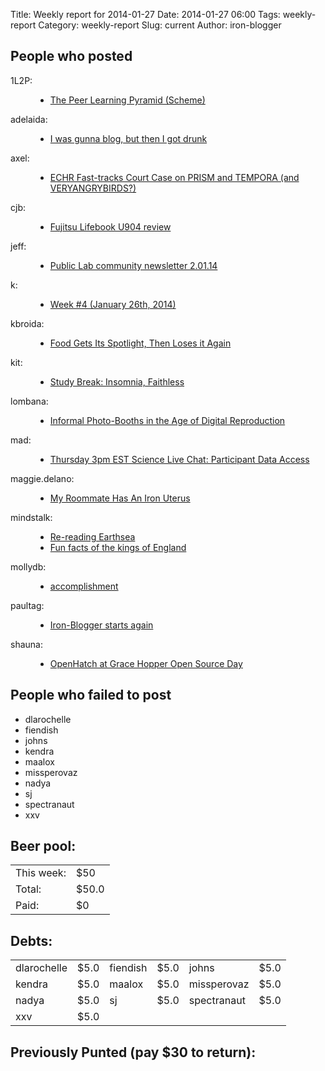 Title: Weekly report for 2014-01-27
Date: 2014-01-27 06:00
Tags: weekly-report
Category: weekly-report
Slug: current
Author: iron-blogger


<h2>People who posted</h2>
<dl>
<dt><span class="user">1L2P:</span></dt>
<dd>
  <ul>
   <li><a href="http://1l2p.net/2014/01/31/Peer-Learning-Pyramid.html">The Peer Learning Pyramid (Scheme)</a></li>
  </ul>
</dd>
<dt><span class="user">adelaida:</span></dt>
<dd>
  <ul>
   <li><a href="http://saddlebaggins.wordpress.com/2014/02/03/i-was-gunna-blog-but-then-i-got-drunk/">I was gunna blog, but then I got drunk</a></li>
  </ul>
</dd>
<dt><span class="user">axel:</span></dt>
<dd>
  <ul>
   <li><a href="http://www.axelarnbak.nl/2014/01/29/echr-fast-tracks-court-case-on-prism-and-tempora-and-very-angry-birds/">ECHR Fast-tracks Court Case on PRISM and TEMPORA (and VERYANGRYBIRDS?)</a></li>
  </ul>
</dd>
<dt><span class="user">cjb:</span></dt>
<dd>
  <ul>
   <li><a href="http://blog.printf.net/articles/2014/02/02/fujitsu-lifebook-u904-review/">Fujitsu Lifebook U904 review</a></li>
  </ul>
</dd>
<dt><span class="user">jeff:</span></dt>
<dd>
  <ul>
   <li><a href="http://publiclab.org/notes/warren/02-02-2014/public-lab-community-newsletter-2-01-14">Public Lab community newsletter 2.01.14</a></li>
  </ul>
</dd>
<dt><span class="user">k:</span></dt>
<dd>
  <ul>
   <li><a href="http://www.googlish.com/?p=17">Week #4 (January 26th, 2014)</a></li>
  </ul>
</dd>
<dt><span class="user">kbroida:</span></dt>
<dd>
  <ul>
   <li><a href="http://thefoodbeat.net/food-gets-its-spotlight-then-loses-it-again/">Food Gets Its Spotlight, Then Loses it Again</a></li>
  </ul>
</dd>
<dt><span class="user">kit:</span></dt>
<dd>
  <ul>
   <li><a href="http://studytrax.wordpress.com/2014/02/01/study-break-insomnia-faithless/">Study Break: Insomnia, Faithless</a></li>
  </ul>
</dd>
<dt><span class="user">lombana:</span></dt>
<dd>
  <ul>
   <li><a href="http://andreslombana.net/blog/2014/02/02/informal-photo-booths-in-the-age-of-digital-reproduction/">Informal Photo-Booths in the Age of Digital Reproduction</a></li>
  </ul>
</dd>
<dt><span class="user">mad:</span></dt>
<dd>
  <ul>
   <li><a href="http://blog.personalgenomes.org/2014/01/29/thursday-3pm-est-science-live-chat-participant-data-access/">Thursday 3pm EST Science Live Chat: Participant Data Access</a></li>
  </ul>
</dd>
<dt><span class="user">maggie.delano:</span></dt>
<dd>
  <ul>
   <li><a href="http://maggiedelano.tumblr.com/post/75440857796">My Roommate Has An Iron Uterus</a></li>
  </ul>
</dd>
<dt><span class="user">mindstalk:</span></dt>
<dd>
  <ul>
   <li><a href="http://mindstalk.livejournal.com/390338.html">Re-reading Earthsea</a></li>
   <li><a href="http://mindstalk.livejournal.com/390000.html">Fun facts of the kings of England</a></li>
  </ul>
</dd>
<dt><span class="user">mollydb:</span></dt>
<dd>
  <ul>
   <li><a href="https://mmillions.wordpress.com/2014/01/30/accomplishment/">accomplishment</a></li>
  </ul>
</dd>
<dt><span class="user">paultag:</span></dt>
<dd>
  <ul>
   <li><a href="http://blog.pault.ag/post/75261626638">Iron-Blogger starts again</a></li>
  </ul>
</dd>
<dt><span class="user">shauna:</span></dt>
<dd>
  <ul>
   <li><a href="http://openhatch.org/blog/2014/openhatch-at-grace-hopper-open-source-day/">OpenHatch at Grace Hopper Open Source Day</a></li>
  </ul>
</dd>
</dl>

<h2>People who failed to post</h2>
<ul>
<li class="user">dlarochelle</li>
<li class="user">fiendish</li>
<li class="user">johns</li>
<li class="user">kendra</li>
<li class="user">maalox</li>
<li class="user">missperovaz</li>
<li class="user">nadya</li>
<li class="user">sj</li>
<li class="user">spectranaut</li>
<li class="user">xxv</li>
</ul>



<h2>Beer pool:</h2>
<table>
  <tr> <td> This week: </td> <td> $50 </td> </tr>
  <tr> <td> Total: </td> <td> $50.0 </td> </tr>
  <tr> <td> Paid: </td> <td> $0 </td> </tr>
</table>

<h2>Debts:</h2>

<table class="debts">
<tr><td class="user">dlarochelle</td> <td class="money">$5.0</td><td class="user">fiendish</td> <td class="money">$5.0</td><td class="user">johns</td> <td class="money">$5.0</td></tr>
<tr><td class="user">kendra</td> <td class="money">$5.0</td><td class="user">maalox</td> <td class="money">$5.0</td><td class="user">missperovaz</td> <td class="money">$5.0</td></tr>
<tr><td class="user">nadya</td> <td class="money">$5.0</td><td class="user">sj</td> <td class="money">$5.0</td><td class="user">spectranaut</td> <td class="money">$5.0</td></tr>
<tr><td class="user">xxv</td> <td class="money">$5.0</td></tr>
</table>

<h2>Previously Punted (pay $30 to return):</h2>
<ul>
</ul>
